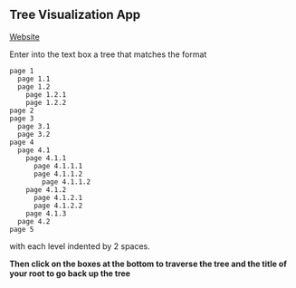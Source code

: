 ## Tree Visualization App

[Website](https://vlw0052.github.io/my-tree/)

Enter into the text box a tree that matches the format
```
page 1
  page 1.1
  page 1.2
    page 1.2.1
    page 1.2.2
page 2
page 3
  page 3.1
  page 3.2
page 4
  page 4.1
    page 4.1.1
      page 4.1.1.1
      page 4.1.1.2
        page 4.1.1.2
    page 4.1.2
      page 4.1.2.1
      page 4.1.2.2
    page 4.1.3
  page 4.2
page 5
```
with each level indented by 2 spaces.


**Then click on the boxes at the bottom to traverse the tree and the title of your root to go back up the tree**
